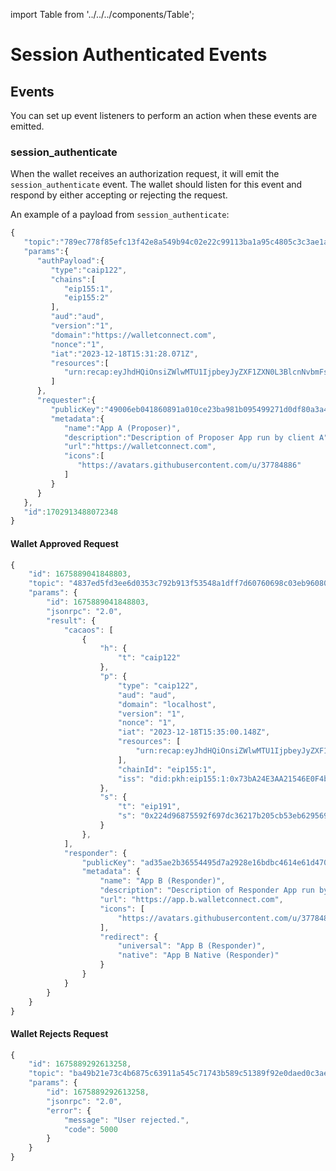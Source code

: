 import Table from '../../../components/Table';

# Session Authenticated Events

## Events

You can set up event listeners to perform an action when these events are emitted.

<Table 
headers={[ "Event", "Description", "Who Should Listen" ]}
data={[
{
    event: "session_authenticate",
    description: "Emitted by wallet when there is a request for authentication from a dapp.",
    whoShouldListen: "Wallets"
  }
]}
/>

### session_authenticate

When the wallet receives an authorization request, it will emit the `session_authenticate` event. The wallet should listen for this event and respond by either accepting or rejecting the request.

An example of a payload from `session_authenticate`:

```ts
{
   "topic":"789ec778f85efc13f42e8a549b94c02e22c99113ba1a95c4805c3c3ae1ad2a7d",
   "params":{
      "authPayload":{
         "type":"caip122",
         "chains":[
            "eip155:1",
            "eip155:2"
         ],
         "aud":"aud",
         "version":"1",
         "domain":"https://walletconnect.com",
         "nonce":"1",
         "iat":"2023-12-18T15:31:28.071Z",
         "resources":[
            "urn:recap:eyJhdHQiOnsiZWlwMTU1IjpbeyJyZXF1ZXN0L3BlcnNvbmFsX3NpZ24iOltdfSx7InJlcXVlc3QvZXRoX3NpZ25UeXBlZERhdGFfdjQiOltdfV19fQ=="
         ]
      },
      "requester":{
         "publicKey":"49006eb041860891a010ce23ba981b095499271d0df80a3a4b53f936fb57773e",
         "metadata":{
            "name":"App A (Proposer)",
            "description":"Description of Proposer App run by client A",
            "url":"https://walletconnect.com",
            "icons":[
               "https://avatars.githubusercontent.com/u/37784886"
            ]
         }
      }
   },
   "id":1702913488072348
}
```

#### Wallet Approved Request

```ts
{
    "id": 1675889041848803,
    "topic": "4837ed5fd3ee6d0353c792b913f53548a1dff7d60760698c03eb96080ad59106",
    "params": {
        "id": 1675889041848803,
        "jsonrpc": "2.0",
        "result": {
            "cacaos": [
                {
                    "h": {
                        "t": "caip122"
                    },
                    "p": {
                        "type": "caip122",
                        "aud": "aud",
                        "domain": "localhost",
                        "version": "1",
                        "nonce": "1",
                        "iat": "2023-12-18T15:35:00.148Z",
                        "resources": [
                            "urn:recap:eyJhdHQiOnsiZWlwMTU1IjpbeyJyZXF1ZXN0L3BlcnNvbmFsX3NpZ24iOltdfSx7InJlcXVlc3QvZXRoX3NpZ25UeXBlZERhdGFfdjQiOltdfV19fQ=="
                        ],
                        "chainId": "eip155:1",
                        "iss": "did:pkh:eip155:1:0x73bA24E3AA21546E0F4bC87d10bEE3d8bd637C79"
                    },
                    "s": {
                        "t": "eip191",
                        "s": "0x224d96875592f697dc36217b205cb53eb6295695cfe6893d15910513fe527e123534580ba5cbaa702f75ffee624130e3962bf64922504878ac57a97b34abd1431c"
                    }
                },
            ],
            "responder": {
                "publicKey": "ad35ae2b36554495d7a2928e16bdbc4614e61d470a2a42532ae91945562e730e",
                "metadata": {
                    "name": "App B (Responder)",
                    "description": "Description of Responder App run by client B",
                    "url": "https://app.b.walletconnect.com",
                    "icons": [
                        "https://avatars.githubusercontent.com/u/37784886"
                    ],
                    "redirect": {
                        "universal": "App B (Responder)",
                        "native": "App B Native (Responder)"
                    }
                }
            }
        }
    }
}
```

#### Wallet Rejects Request

```ts
{
    "id": 1675889292613258,
    "topic": "ba49b21e73c4b6875c63911a545c71743b589c51389f92e0daed0c3ae815b8ab",
    "params": {
        "id": 1675889292613258,
        "jsonrpc": "2.0",
        "error": {
            "message": "User rejected.",
            "code": 5000
        }
    }
}
```

